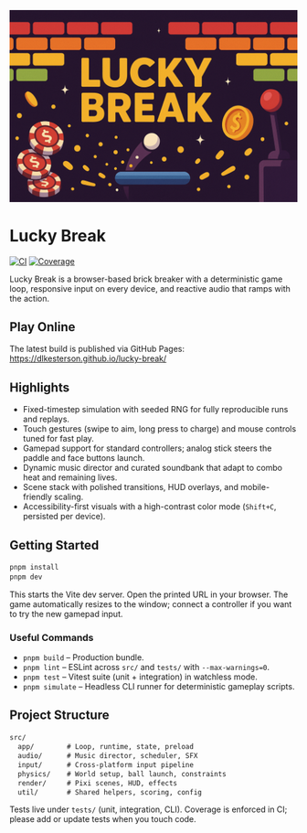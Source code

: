 ![Lucky Break banner](assets/ui/banner.png)

# Lucky Break

[![CI](https://github.com/dlkesterson/lucky-break/actions/workflows/ci.yml/badge.svg)](https://github.com/dlkesterson/lucky-break/actions/workflows/ci.yml)
[![Coverage](https://img.shields.io/endpoint?url=https%3A%2F%2Fdlkesterson.github.io%2Flucky-break%2Fcoverage%2Fcoverage-summary.json&label=coverage)](https://dlkesterson.github.io/lucky-break/coverage/index.html)

Lucky Break is a browser-based brick breaker with a deterministic game loop, responsive input on every device, and reactive audio that ramps with the action.

## Play Online

The latest build is published via GitHub Pages: https://dlkesterson.github.io/lucky-break/

## Highlights

- Fixed-timestep simulation with seeded RNG for fully reproducible runs and replays.
- Touch gestures (swipe to aim, long press to charge) and mouse controls tuned for fast play.
- Gamepad support for standard controllers; analog stick steers the paddle and face buttons launch.
- Dynamic music director and curated soundbank that adapt to combo heat and remaining lives.
- Scene stack with polished transitions, HUD overlays, and mobile-friendly scaling.
- Accessibility-first visuals with a high-contrast color mode (`Shift+C`, persisted per device).

## Getting Started

```bash
pnpm install
pnpm dev
```

This starts the Vite dev server. Open the printed URL in your browser. The game automatically resizes to the window; connect a controller if you want to try the new gamepad input.

### Useful Commands

- `pnpm build` – Production bundle.
- `pnpm lint` – ESLint across `src/` and `tests/` with `--max-warnings=0`.
- `pnpm test` – Vitest suite (unit + integration) in watchless mode.
- `pnpm simulate` – Headless CLI runner for deterministic gameplay scripts.

## Project Structure

```
src/
  app/        # Loop, runtime, state, preload
  audio/      # Music director, scheduler, SFX
  input/      # Cross-platform input pipeline
  physics/    # World setup, ball launch, constraints
  render/     # Pixi scenes, HUD, effects
  util/       # Shared helpers, scoring, config
```

Tests live under `tests/` (unit, integration, CLI). Coverage is enforced in CI; please add or update tests when you touch code.

